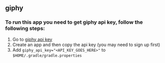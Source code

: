 ## giphy

### To run this app you need to get giphy api key, follow the following steps:

1. Go to [giphy api key](https://developers.giphy.com/docs/api#quick-start-guide)
2. Create an app and then copy the api key (you may need to sign up first)
3. Add `giphy_api_key="<API_KEY_GOES_HERE>"` to `$HOME/.gradle/gradle.properties`

